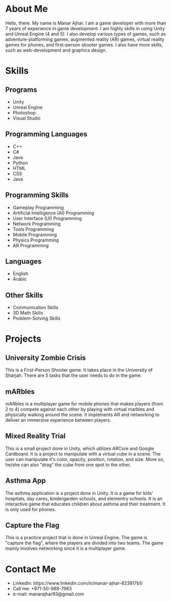 <head>
<title>Manar Ajhar's Portfolio</title>
</head>

<body>
<h1>About Me</h1>
Hello, there. My name is Manar Ajhar. I am a game developer with more than 7 years of experience in game development. I am highly skills in using Unity and Unreal Engine (4 and 5). I also develop various types of games, such as adventure-platforming games, augmented reality (AR) games, virtual reality games for phones, and first-person shooter games. I also have more skills, such as web-development and graphics design.

<div id="Skills">

<h1>Skills</h1>

<h2>Programs</h2>
<ul>
<li>Unity</li>
<li>Unreal Engine</li>
<li>Photoshop</li>
<li>Visual Studio</li>
</ul>

<h2>Programming Languages</h2>
<ul>
<li>C++</li>
<li>C#</li>
<li>Java</li>
<li>Python</li>
<li>HTML</li>
<li>CSS</li>
<li>Java</li>
</ul>

<h2>Programming Skills</h2>
<ul>
<li>Gameplay Programming</li>
<li>Artificial Intelligence (AI) Programming</li>
<li>User Interface (UI) Programming</li>
<li>Network Programming</li>
<li>Tools Programming</li>
<li>Mobile Programming</li>
<li>Physics Programming</li>
<li>AR Programming</li>
</ul>


<h2>Languages</h2>
<ul>
<li>English</li>
<li>Arabic</li>
</ul>

<h2>Other Skills</h2>

<ul>
<li>Communication Skills</li>
<li>3D Math Skills</li>
<li>Problem-Solving Skills</li>
</ul>

</div>

<div id="Projects">
<h1>Projects</h1>

<div id="Project1">
<h2>University Zombie Crisis</h2>
This is a First-Person Shooter game. It takes place in the University of Sharjah. There are 5 tasks that the user needs to do in the game.
</div>

<div id="Project2">
<h2>mARbles</h2>
mARbles is a multiplayer game for mobile phones that makes players (from 2 to 4) compete against each other by playing with virtual marbles and physically walking around the scene. It implements AR and networking to deliver an immersive experience between players.
</div>

<div id="Project3">
<h2>Mixed Reality Trial</h2>
This is a small project done in Unity, which utilizes ARCore and Google Cardboard. It is a project to manipulate with a virtual cube in a scene. The user can manipulate it's color, opacity, position, rotation, and size. More so, he/she can also "drag" the cube from one spot to the other.
</div>

<div id="Project4">
<h2>Asthma App</h2>
The asthma application is a project done in Unity. It is a game for kids' hospitals, day cares, kindergarden schools, and elementry schools. It is an interactive game that educates children about asthma and their treatment. It is only used for phones.
</div>

<div id="Project5">
<h2>Capture the Flag</h2>
This is a practice project that is done in Unreal Engine. The game is "capture the flag", where the players are divided into two teams. The game mainly involves networking since it is a multiplayer game.
</div>

</div>

<h1>Contact Me</h1>
<ul>
<li>LinkedIn: https://www.linkedin.com/in/manar-ajhar-823817b1/</li>
<li>Call me: +971-50-988-7983</li>
<li>e-mail: manarajhar93@gmail.com</li>
</ul>

</body>
